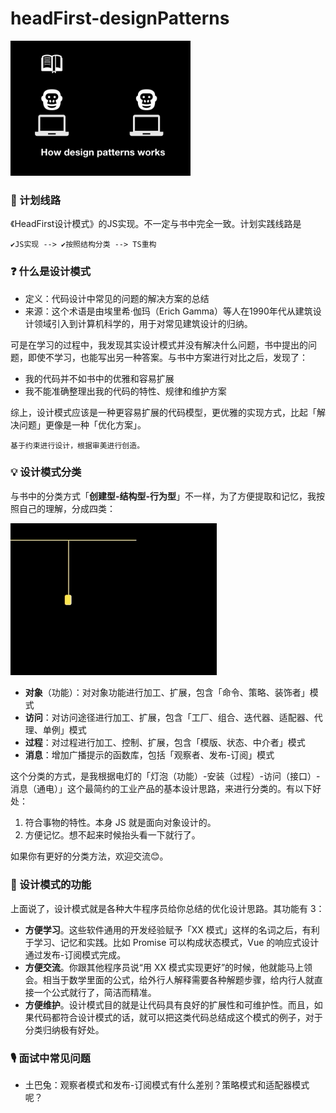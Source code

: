 # headFirst-designPatterns

<img src="./img/what-does-it-do.gif" alt="img" style="zoom:40%;" />



### 📌 计划线路

《HeadFirst设计模式》的JS实现。不一定与书中完全一致。计划实践线路是	

```
✔️JS实现 --> ✔️按照结构分类 --> TS重构
```



### ❓ 什么是设计模式

- 定义：代码设计中常见的问题的解决方案的总结
- 来源：这个术语是由埃里希·伽玛（Erich Gamma）等人在1990年代从建筑设计领域引入到计算机科学的，用于对常见建筑设计的归纳。

可是在学习的过程中，我发现其实设计模式并没有解决什么问题，书中提出的问题，即使不学习，也能写出另一种答案。与书中方案进行对比之后，发现了：

- 我的代码并不如书中的优雅和容易扩展
- 我不能准确整理出我的代码的特性、规律和维护方案

综上，设计模式应该是一种更容易扩展的代码模型，更优雅的实现方式，比起「解决问题」更像是一种「优化方案」。

``` 
基于约束进行设计，根据审美进行创造。
```



### 💡 设计模式分类

与书中的分类方式「**创建型-结构型-行为型**」不一样，为了方便提取和记忆，我按照自己的理解，分成四类：

<img src="./img/how-to-sort.gif" alt="img" style="zoom:60%;" />

- **对象**（功能）：对对象功能进行加工、扩展，包含「命令、策略、装饰者」模式
- **访问**：对访问途径进行加工、扩展，包含「工厂、组合、迭代器、适配器、代理、单例」模式
- **过程**：对过程进行加工、控制、扩展，包含「模版、状态、中介者」模式
- **消息**：增加广播提示的函数库，包括「观察者、发布-订阅」模式

这个分类的方式，是我根据电灯的「灯泡（功能）-安装（过程）-访问（接口）-消息（通电）」这个最简约的工业产品的基本设计思路，来进行分类的。有以下好处：

1. 符合事物的特性。本身 JS 就是面向对象设计的。
2. 方便记忆。想不起来时候抬头看一下就行了。

如果你有更好的分类方法，欢迎交流😊。



### 🌟 设计模式的功能

上面说了，设计模式就是各种大牛程序员给你总结的优化设计思路。其功能有 3：

- **方便学习**。这些软件通用的开发经验赋予「XX 模式」这样的名词之后，有利于学习、记忆和实践。比如 Promise 可以构成状态模式，Vue 的响应式设计通过发布-订阅模式完成。
- **方便交流**。你跟其他程序员说“用 XX 模式实现更好”的时候，他就能马上领会。相当于数学里面的公式，给外行人解释需要各种解题步骤，给内行人就直接一个公式就行了，简洁而精准。
- **方便维护**。设计模式目的就是让代码具有良好的扩展性和可维护性。而且，如果代码都符合设计模式的话，就可以把这类代码总结成这个模式的例子，对于分类归纳极有好处。



### 🎙️ 面试中常见问题

- 土巴兔：观察者模式和发布-订阅模式有什么差别？策略模式和适配器模式呢？

